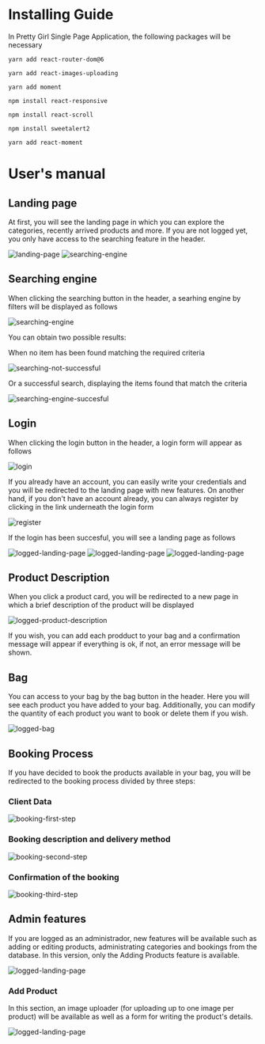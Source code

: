 # Installing Guide
In Pretty Girl Single Page Application, the following packages will be necessary

```
yarn add react-router-dom@6
```
```
yarn add react-images-uploading
```
```
yarn add moment 
```
```
npm install react-responsive
```
```
npm install react-scroll
```

```
npm install sweetalert2
```

```
yarn add react-moment
```


# User's manual

## Landing page
At first, you will see the landing page in which you can explore the categories, recently arrived products and more. 
If you are not logged yet, you only have access to the searching feature in the header.

![landing-page](./img/users-manual/landing-page.png)
![searching-engine](./img/users-manual/arrived.png)

## Searching engine

When clicking the searching button in the header, a searhing engine by filters will be displayed as follows

![searching-engine](./img/users-manual/searching-action.png)

You can obtain two possible results: 

When no item has been found matching the required criteria

![searching-not-successful](./img/users-manual/no-succesful-search.png)

Or a successful search, displaying the items found that match the criteria

![searching-engine-**succesful**](./img/users-manual/succesful-search.png)

## Login
When clicking the login button in the header, a login form will appear as follows

![login](./img/users-manual/login.png)

If you already have an account, you can easily write your credentials and you will be redirected to the landing page with new features. On another hand, if you don't have an account already, you can always register by clicking in the link underneath the login form

![register](./img/users-manual/register.png)

If the login has been succesful, you will see a landing page as follows

![logged-landing-page](./img/users-manual/logged-login-page.png)
![logged-landing-page](./img/users-manual/arrived.png)
![logged-landing-page](./img/users-manual/logged-recommended.png)

## Product Description
When you click a product card, you will be redirected to a new page in which a brief description of the product will be displayed

![logged-product-description](./img/users-manual/logged-product-description.png)

If you wish, you can add each prodduct to your bag and a confirmation message will appear if everything is ok, if not, an error message will be shown.

## Bag

You can access to your bag by the bag button in the header. Here you will see each product you have added to your bag. Additionally, you can modify the quantity of each product you want to book or delete them if you wish.

![logged-bag](./img/users-manual/logged-bag.png)

## Booking Process

If you have decided to book the products available in your bag, you will be redirected to the booking process divided by three steps: 

### Client Data
![booking-first-step](./img/users-manual/booking-first-step.png)
### Booking description and delivery method
![booking-second-step](./img/users-manual/booking-second-step.png)
### Confirmation of the booking
![booking-third-step](./img/users-manual/booking-third-step.png)

## Admin features

If you are logged as an administrador, new features will be available such as adding or editing products, administrating categories and bookings from the database. In this version, only the Adding Products feature is available.

![logged-landing-page](./img/users-manual/admin-bar.png)

### Add Product 

In this section, an image uploader (for uploading up to one image per product) will be available as well as a form for writing the product's details. 

![logged-landing-page](./img/users-manual/admin-add-product-example.png)